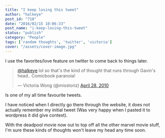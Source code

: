 ```yaml
---
title: "I keep losing this tweet"
author: "halkeye"
post_id: "718"
date: "2016/02/15 10:06:33"
post_name: "i-keep-losing-this-tweet"
status: "publish"
category: "People"
tags: ['random thoughts', 'twitter', 'victoria']
cover: "/assets/cover-image.jpg"
---
```


I use the favorites/love feature on twitter to come back to things later.

<blockquote class="twitter-tweet" data-lang="en"><p lang="en" dir="ltr"><a href="https://twitter.com/halkeye?ref_src=twsrc%5Etfw">@halkeye</a> lol so that&#39;s the kind of thought that runs through Gavin&#39;s head.. Comicbook paranoia!</p>&mdash; Victoria Wong (@misstoriz) <a href="https://twitter.com/misstoriz/status/12987279030?ref_src=twsrc%5Etfw">April 28, 2010</a></blockquote>

Is one of my all time favourite tweets.

I have noticed when I directly go there through the website, it does not actually remember my initial tweet (Was very happy when I pasted it to wordpress it did give context).

With the deadpool movie now out to top off all the other marvel movie stuff, I'm sure these kinds of thoughts won't leave my head any time soon.
